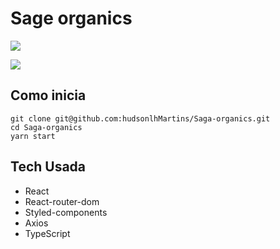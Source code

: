 # Sage organics

![](/img/demostrando_site.gif)

![](/img/imagem_mobli.png)



## Como inicia
```
git clone git@github.com:hudsonlhMartins/Saga-organics.git
cd Saga-organics
yarn start
```


## Tech Usada
- React
- React-router-dom
- Styled-components
- Axios
- TypeScript
